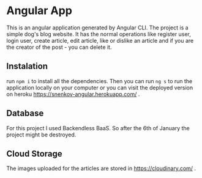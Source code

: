 # Angular App
This is an angular application generated by Angular CLI. 
The project is a simple dog's blog website. It has the normal operations like register user, login user, create article, edit article, like or dislike an article and if you are the creator of the post - you can delete it.

## Instalation
run `npm i` to install all the dependencies.
Then you can run `ng s` to run the application locally on your computer or you can visit the deployed version on heroku https://snenkov-angular.herokuapp.com/ .

## Database 
For this project I used Backendless BaaS. So after the 6th of January the project might be destroyed.

## Cloud Storage
The images uploaded for the articles are stored in https://cloudinary.com/ .